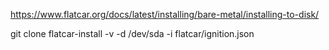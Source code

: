 https://www.flatcar.org/docs/latest/installing/bare-metal/installing-to-disk/

git clone
flatcar-install -v -d /dev/sda -i flatcar/ignition.json
